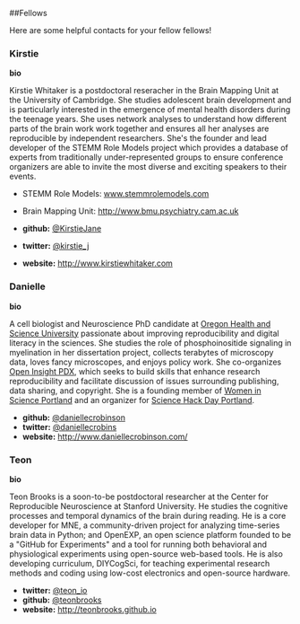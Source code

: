 ##Fellows

Here are some helpful contacts for your fellow fellows!

### Kirstie

**bio**

Kirstie Whitaker is a postdoctoral reseracher in the Brain Mapping Unit at the University of Cambridge. She studies adolescent brain development and is particularly interested in the emergence of mental health disorders during the teenage years. She uses network analyses to understand how different parts of the brain work work together and ensures all her analyses are reproducible by independent researchers. She's the founder and lead developer of the STEMM Role Models project which provides a database of experts from traditionally under-represented groups to ensure conference organizers are able to invite the most diverse and exciting speakers to their events.

* STEMM Role Models: www.stemmrolemodels.com
* Brain Mapping Unit: http://www.bmu.psychiatry.cam.ac.uk

* **github:** [@KirstieJane](https://github.com/KirstieJane)
* **twitter:** [@kirstie_j](https://twitter.com/kirstie_j)
* **website:** http://www.kirstiewhitaker.com

### Danielle

**bio**

A cell biologist and Neuroscience PhD candidate at [Oregon Health and Science University](http://www.ohsu.edu/xd/education/schools/school-of-medicine/academic-programs/neuroscience-graduate-program/) passionate about improving reproducibility and digital literacy in the sciences. She studies the role of phosphoinositide signaling in myelination in her dissertation project, collects terabytes of microscopy data, loves fancy microscopes, and enjoys policy work. She co-organizes [Open Insight PDX](http://openinsightpdx.com/), which seeks to build skills that enhance research reproducibility and facilitate discussion of issues surrounding publishing, data sharing, and copyright. She is a founding member of [Women in Science Portland](http://wisportland.weebly.com/) and an organizer for [Science Hack Day Portland](http://portland.sciencehackday.org/).

* **github:** [@daniellecrobinson](https://github.com/daniellecrobinson)
* **twitter:** [@daniellecrobins](https://twitter.com/daniellecrobins)
* **website:** http://www.daniellecrobinson.com/


### Teon

**bio**

Teon Brooks is a soon-to-be postdoctoral researcher at the Center for Reproducible Neuroscience at Stanford University. He studies the cognitive processes and temporal dynamics of the brain during reading. He is a core developer for MNE, a community-driven project for analyzing time-series brain data in Python; and OpenEXP, an open science platform founded to be a "GitHub for Experiments" and a tool for running both behavioral and physiological experiments using open-source web-based tools.
He is also developing curriculum, DIYCogSci, for teaching experimental research methods and coding using low-cost electronics and open-source hardware.

* **twitter:** [@teon_io](https://github.com/teon_io)
* **github:** [@teonbrooks](https://twitter.com/teonbrooks)
* **website:** http://teonbrooks.github.io